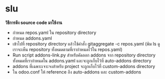 # slu
**วิธีการดึง source code มาใช้งาน**
* กำหนด repos.yaml ใน repository directory
* กำหนด addons.yaml
* เข้าไปที่ repository directory แล้วใช้คำสั่ง gitaggregate -c repos.yaml (พิม ls ดู เราจะเห็น repository ทั้งหมดตามที่เรากำหนดไว้ใน repos.yaml)
* Run script addons-link.py สำหรับคัดลอก addons จาก repository directory ทั้งหมดที่เรากำหนดใน addons.yaml และจะถูกเก็บไว้ที่ auto-addons directory
* addons ที่เฉพาะเจาะจงสำหรับ project จะถูกเก็บไว้ที่ custom-addons directory
* ใน odoo.conf ให้ reference ถึง auto-addons และ custom-addons